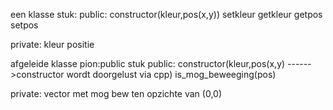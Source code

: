 een klasse stuk:
public:
	constructor(kleur,pos(x,y))
	setkleur
	getkleur
	getpos
	setpos


private:
	kleur
	positie


afgeleide klasse pion:public stuk
public:
	constructor(kleur,pos(x,y) ------>constructor wordt doorgelust via cpp)
	is_mog_beweeging(pos)


private:
	vector met mog bew ten opzichte van (0,0)
